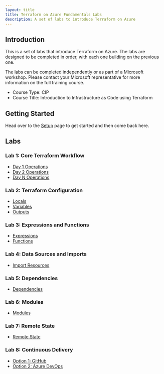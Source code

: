 ```yaml
---
layout: title
title: Terraform on Azure Fundamentals Labs
description: A set of labs to introduce Terraform on Azure
---
```


## Introduction

This is a set of labs that introduce Terraform on Azure. The labs are designed to be completed in order, with each one building on the previous one.

The labs can be completed independently or as part of a Microsoft workshop. Please contact your Microsoft representative for more information on the full training course.

* Course Type: CIP
* Course Title: Introduction to Infrastructure as Code using Terraform

## Getting Started

Head over to the [Setup](setup.md) page to get started and then come back here.

## Labs

### Lab 1: Core Terraform Workflow

* [Day 1 Operations](01-core-terraform-workflow/01-day-1-operations.md)
* [Day 2 Operations](1_core_workflow/day2_operation.md)
* [Day N Operations](1_core_workflow/dayn_operation.md)

### Lab 2: Terraform Configuration

* [Locals](2_tf_config/1_locals.md)
* [Variables](2_tf_config/2_variables.md)
* [Outputs](2_tf_config/3_outputs.md)

### Lab 3: Expressions and Functions

* [Expressions](3_expressions_and_functions/1_expressions.md)
* [Functions](3_expressions_and_functions/2_functions.md)

### Lab 4: Data Sources and Imports

* [Import Resources](4_data_sources_and_imports/1_import_resources.md)

### Lab 5: Dependencies

* [Dependencies](5_dependencies/1_dependencies.md)

### Lab 6: Modules

* [Modules](6_modules/1_module.md)

### Lab 7: Remote State

* [Remote State](7_remote_state/1_remote_state.md)

### Lab 8: Continuous Delivery

* [Option 1: GitHub](9_continuous_delivery/1_github.md)
* [Option 2: Azure DevOps](9_continuous_delivery/2_azure_devops.md)
